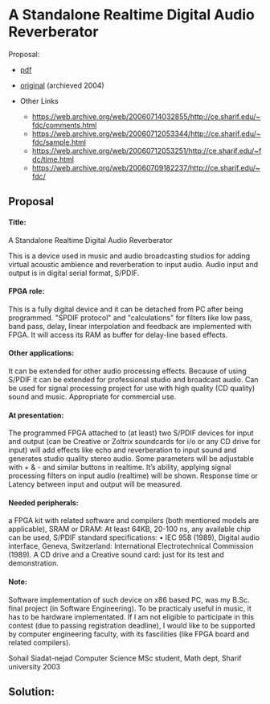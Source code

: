 # A Standalone Realtime Digital Audio Reverberator

Proposal:
* [pdf](../reconstruction/docs/25-fdc-sohail.pdf)
* [original](https://web.archive.org/web/20060714033039/http://ce.sharif.edu/~fdc/proposals/25.pdf)
(archieved 2004)



* Other Links
   * https://web.archive.org/web/20060714032855/http://ce.sharif.edu/~fdc/comments.html
   * https://web.archive.org/web/20060712053344/http://ce.sharif.edu/~fdc/sample.html
   * https://web.archive.org/web/20060712053251/http://ce.sharif.edu/~fdc/time.html
   * https://web.archive.org/web/20060709182237/http://ce.sharif.edu/~fdc/

## Proposal

#### Title:
A Standalone Realtime Digital Audio Reverberator

This is a device used in music and audio broadcasting studios for adding virtual acoustic ambience and reverberation to input audio. Audio input and output is in digital serial format, S/PDIF.
#### FPGA role:
This is a fully digital device and it can be detached from PC after being programmed. "SPDIF protocol" and "calculations" for filters like low pass, band pass, delay, linear interpolation and feedback are implemented with FPGA. It will access its RAM as buffer for delay-line based effects.
#### Other applications:
It can be extended for other audio processing effects. Because of using S/PDIF it can be extended for professional studio and broadcast audio. Can be used for signal processing project for use with high quality (CD quality) sound and music. Appropriate for commercial use.
#### At presentation:
The programmed FPGA attached to (at least) two S/PDIF devices for input and output (can be Creative or Zoltrix soundcards for i/o or any CD drive for input) will add effects like echo and reverberation to input sound and generates studio quality stereo audio. Some parameters will be adjustable with + & - and similar buttons in realtime. It’s ability, applying signal processing filters on input audio (realtime) will be shown. Response time or Latency between input and output will be measured.

#### Needed peripherals:
a FPGA kit with related software and compilers (both mentioned models are applicable), SRAM or DRAM: At least 64KB, 20-100 ns, any available chip can be used,
S/PDIF standard specifications:
• IEC 958 (1989), Digital audio interface, Geneva, Switzerland: International Electrotechnical Commission (1989).
A CD drive and a Creative sound card: just for its test and demonstration.
#### Note:
Software implementation of such device on x86 based PC, was my B.Sc. final project (in Software Engineering). To be practicaly useful in music, it has to be hardware implementated.
If I am not eligible to participate in this contest (due to passing registration deadline), I would like to be supported by computer engineering faculty, with its fascilities (like FPGA board and related compilers).

Sohail Siadat-nejad
Computer Science MSc student,
Math dept, Sharif university
2003

## Solution:
